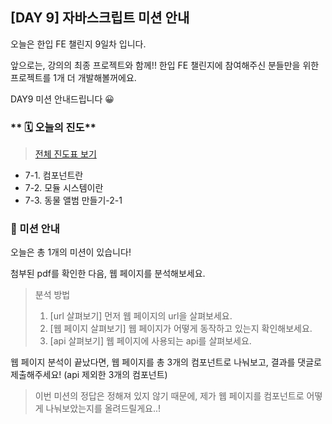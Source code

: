## [DAY 9] 자바스크립트 미션 안내

오늘은 한입 FE 챌린지 9일차 입니다.

앞으로는, 강의의 최종 프로젝트와 함께!! 한입 FE 챌린지에 참여해주신 분들만을 위한 프로젝트를 1개 더 개발해볼꺼에요.

DAY9 미션 안내드립니다 😀

### ** 🗓️ 오늘의 진도**

> [전체 진도표 보기](https://winterlood.notion.site/01c0f27d63084e9fa1aac5c9db76e8d8)

-   7-1. 컴포넌트란
-   7-2. 모듈 시스템이란
-   7-3. 동물 앨범 만들기-2-1

### 🎯 미션 안내

오늘은 총 1개의 미션이 있습니다!

첨부된 pdf를 확인한 다음, 웹 페이지를 분석해보세요.

> 분석 방법
>
> 1. [url 살펴보기] 먼저 웹 페이지의 url을 살펴보세요.
> 2. [웹 페이지 살펴보기] 웹 페이지가 어떻게 동작하고 있는지 확인해보세요.
> 3. [api 살펴보기] 웹 페이지에 사용되는 api를 살펴보세요.

웹 페이지 분석이 끝났다면, 웹 페이지를 총 3개의 컴포넌트로 나눠보고, 결과를 댓글로 제출해주세요! (api 제외한 3개의 컴포넌트)

> 이번 미션의 정답은 정해져 있지 않기 때문에, 제가 웹 페이지를 컴포넌트로 어떻게 나눠보았는지를 올려드릴게요..!
